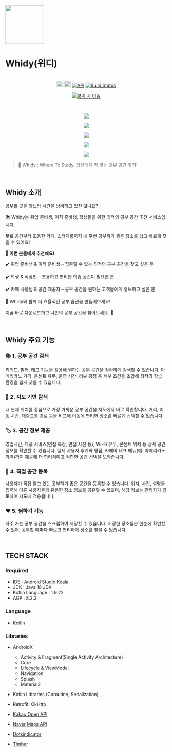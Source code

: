 <img src="https://github.com/user-attachments/assets/6e90ab02-6d4f-4a38-bbf5-0ef8ce5fb391" width=120 />

# Whidy(위디)

<br>

<div align="center">
  <img height="20px" src="https://img.shields.io/badge/Android-3DDC84?style=flat-square&logo=android&logoColor=white"/> 
  <img height="20px" src="https://img.shields.io/badge/Kotlin 1.9.22-7F52FF?style=for-the-badge&logo=Kotlin&logoColor=white">
  <a href="https://android-arsenal.com/api?level=34"><img alt="API" src="https://img.shields.io/badge/API-34%2B-brightgreen.svg?style=flat"/></a>
  <a href="https://github.com/Team-ToYou/ToYou-Android/blob/master/.github/workflows/android.yml"><img alt="Build Status" src="https://github.com/GetStream/android-xr-video/actions/workflows/android.yml/badge.svg"/></a>
  <p align="center">
  <a href="https://play.google.com/store/apps/details?id=com.whidy.whidyandroid" target="_blank" rel="noopener noreferrer">
    <img src="https://github.com/user-attachments/assets/d3b08e64-c601-4eb4-a8d2-91e5248dffc7" alt="클릭 시 이동">
  </a>
</p>
</div>

<br>

<p align="center"><img src="https://github.com/user-attachments/assets/fcfff5a8-0078-4406-9b7f-214f4bc26a8a"></p>
<p align="center"><img src="https://github.com/user-attachments/assets/c28b90ba-377d-48fc-ba8a-060cf1b0bd9b"></p>
<p align="center"><img src="https://github.com/user-attachments/assets/e81ce47f-6229-45b2-a9f8-85415b3440a5"></p>
<p align="center"><img src="https://github.com/user-attachments/assets/dd1ef1f0-433f-428d-9c15-17e4eef657bb"></p>
<p align="center"><img src="https://github.com/user-attachments/assets/4c0d18a9-89e0-432f-9ad4-c9abf276a882"></p>

> 📍 Whidy : Where To Study, 당신에게 딱 맞는 공부 공간 찾기!

<br>

## Whidy 소개

공부할 곳을 찾느라 시간을 낭비하고 있진 않나요?

📚 Whidy는 취업 준비생, 이직 준비생, 학생들을 위한 최적의 공부 공간 추천 서비스입니다.

무료 공간부터 조용한 카페, 스터디룸까지 내 주변 공부하기 좋은 장소를 쉽고 빠르게 찾을 수 있어요!

**🎯 이런 분들에게 추천해요!**

✔️ 취업 준비생 & 이직 준비생 – 집중할 수 있는 최적의 공부 공간을 찾고 싶은 분

✔️ 학생 & 직장인 – 조용하고 편리한 학습 공간이 필요한 분

✔️ 카페 사장님 & 공간 제공자 – 공부 공간을 원하는 고객들에게 홍보하고 싶은 분

📢 Whidy와 함께 더 효율적인 공부 습관을 만들어보세요!

지금 바로 다운로드하고 나만의 공부 공간을 찾아보세요. 🚀

<br>

## Whidy 주요 기능
### 📚 **1. 공부 공간 검색**

키워드, 필터, 태그 기능을 활용해 원하는 공부 공간을 정확하게 검색할 수 있습니다. 아메리카노 가격, 콘센트 유무, 운영 시간, 리뷰 평점 등 세부 조건을 조합해 최적의 학습 환경을 쉽게 찾을 수 있습니다.

### 📍 **2. 지도 기반 탐색**

내 현재 위치를 중심으로 가장 가까운 공부 공간을 지도에서 바로 확인합니다. 거리, 이동 시간, 대중교통 경로 등을 비교해 이동에 편리한 장소를 빠르게 선택할 수 있습니다.

### 🏷️ **3. 공간 정보 제공**

영업시간, 제공 서비스(면접 복장, 면접 사진 등), Wi-Fi 유무, 콘센트 위치 등 상세 공간 정보를 확인할 수 있습니다. 실제 사용자 후기와 평점, 카페의 대표 메뉴(예: 아메리카노 가격)까지 제공해 더 합리적이고 적합한 공간 선택을 도와줍니다.

### 🏡 **4. 직접 공간 등록**

사용자가 직접 알고 있는 공부하기 좋은 공간을 등록할 수 있습니다. 위치, 사진, 설명을 입력해 다른 사용자들과 유용한 장소 정보를 공유할 수 있으며, 해당 정보는 관리자가 검토하여 지도에 적용됩니다.

### ❤️ **5. 찜하기 기능**

자주 가는 공부 공간을 스크랩하여 저장할 수 있습니다. 저장한 장소들은 한눈에 확인할 수 있어, 공부할 때마다 빠르고 편리하게 장소를 찾을 수 있습니다.

<br>

## TECH STACK

### Required

- IDE : Android Studio Koala
- JDK : Java 18 JDK
- Kotlin Language : 1.9.22
- AGP : 8.2.2

### Language

- Kotlin

### Libraries

- AndroidX
  - Activity & Fragment(Single Activity Architecture)
  - Core
  - Lifecycle & ViewModel
  - Navigation
  - Splash
  - Material3

- Kotlin Libraries (Coroutine, Serialization)

- Retrofit, OkHttp
- [Kakao Open API](https://developers.kakao.com/docs/latest/ko/android/getting-started)
- [Naver Maps API](https://guide.ncloud-docs.com/docs/maps-overview)
- [Dotsindicator](https://github.com/tommybuonomo/dotsindicator)
- [Timber](https://github.com/JakeWharton/timber)
